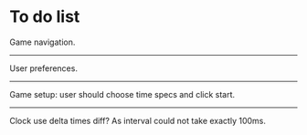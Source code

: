 # To do list

Game navigation.

---

User preferences.

---

Game setup: user should choose time specs and click start.

---

Clock use delta times diff? As interval could not take exactly 100ms.
